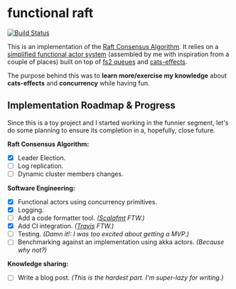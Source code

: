 # functional raft

[![Build Status](https://travis-ci.org/nebtrx/functional-raft.svg?branch=master)](https://travis-ci.org/nebtrx/functional-raft)

This is an implementation of the [Raft Consensus Algorithm][raft-website].
It relies on a [simplified functional actor system][functional-actors]
(assembled by me with inspiration from a couple of places) built on top of 
[fs2 queues][fs2-queues] and [cats-effects][cats-effects].

The purpose behind this was to **learn more/exercise my knowledge** about 
**cats-effects** and **concurrency** while having fun. 

## Implementation Roadmap & Progress

Since this is a toy project and I started working in the funnier segment, let's
do some planning to ensure its completion in a, hopefully, close future.

**Raft Consensus Algorithm:**
 - [x] Leader Election.  
 - [ ] Log replication.
 - [ ] Dynamic cluster members changes.                
 
**Software Engineering:**
 - [x] Functional actors using concurrency primitives.
 - [x] Logging.
 - [ ] Add a code formatter tool. _([Scalafmt][scalafmt] FTW.)_
 - [x] Add CI integration. _([Travis][travis-ci] FTW.)_
 - [ ] Testing. _(Damn it!: I was too excited about getting a MVP.)_
 - [ ] Benchmarking against an implementation using akka actors. _(Because why not?)_
 
**Knowledge sharing:** 
 - [ ] Write a blog post. _(This is the hardest part. I'm super-lazy for writing.)_


[raft-website]: https://raft.github.io/
[functional-actors]: https://github.com/nebtrx/functional-actors 
[fs2-queues]: https://fs2.io/concurrency-primitives.html
[cats-effects]: https://github.com/typelevel/cats-effect
[scalafmt]:https://scalameta.org/scalafmt/
[travis-ci]:https://travis-ci.org/
